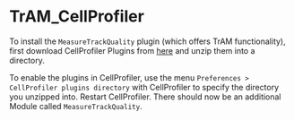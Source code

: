 # TrAM_CellProfiler
To install the `MeasureTrackQuality` plugin (which offers TrAM
functionality), first download CellProfiler Plugins from [here](https://github.com/CellProfiler/CellProfiler-plugins/archive/master.zip) and unzip them
into a directory.

To enable the plugins in CellProfiler, use the menu `Preferences >
CellProfiler plugins directory` with CellProfiler to specify the
directory you unzipped into. Restart CellProfiler. There should now be
an additional Module called `MeasureTrackQuality`.

